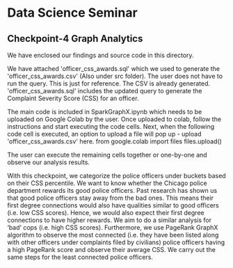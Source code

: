 # Data Science Seminar

## Checkpoint-4 Graph Analytics

We have enclosed our findings and source code in this directory.

We have attached 'officer_css_awards.sql' which we used to generate the 'officer_css_awards.csv' (Also under src folder).
The user does not have to run the query. This is just for reference. The CSV is already generated.
'officer_css_awards.sql' includes the updated query to generate the Complaint Severity Score (CSS) for an officer.

The main code is included in SparkGraphX.ipynb which needs to be uploaded on Google Colab by the user.
Once uploaded to colab, follow the instructions and start executing the code cells. 
Next, when the following code cell is executed, an option to upload a file will pop up - upload 'officer_css_awards.csv' here.
from google.colab import files
files.upload()

The user can execute the remaining cells together or one-by-one and observe our analysis results.

With this checkpoint, we categorize the police officers under buckets based on their CSS percentile. We want to know whether the Chicago police department rewards its good police officers. Past research has shown us that good police officers stay away from the bad ones. This means their first degree connections would also have qualities similar to good officers (i.e. low CSS scores). Hence, we would also expect their first degree connections to have higher rewards. We aim to do a similar analysis for ‘bad’ cops (i.e. high CSS scores). Furthermore, we use PageRank GraphX algorithm to observe the most connected (i.e. they have been listed along with other officers under complaints filed by civilians) police officers having a high PageRank score and observe their average CSS. We carry out the same steps for the least connected police officers.